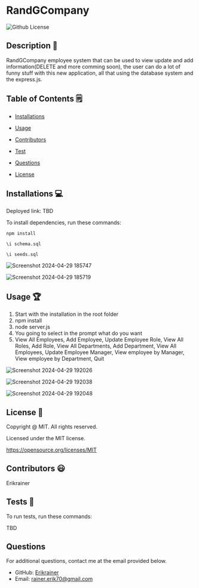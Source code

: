 # RandGCompany
  ![Github License](https://img.shields.io/badge/License-MIT-yellow.svg)


## Description 📝

RandGCompany employee system that can be used to view update and add information(DELETE and more comming soon), the user can do a lot of funny stuff with this new application, all that using the database system and the express.js.

## Table of Contents 🗒

* [Installations](#installations-💻)

* [Usage](#usage-🏆)

* [Contributors](#contributors-😃)

* [Test](#tests-🧪)

* [Questions](#questions)

* [License](#license-📛)

## Installations  💻

Deployed link: TBD 

To install dependencies, run these commands:

```
npm install
```
```
\i schema.sql
```
```
\i seeds.sql

```
   
![Screenshot 2024-04-29 185747](https://github.com/Erikrainer/RandGCompany/assets/160955635/147253d2-c0ee-4a0c-a58c-5523fc092883)

![Screenshot 2024-04-29 185719](https://github.com/Erikrainer/RandGCompany/assets/160955635/232561f6-bdbd-468d-a732-b10b1b4ae7a4)

## Usage 🏆

1. Start with the installation in the root folder
2. npm install
3. node server.js
4. You going to select in the prompt what do you want
5. View All Employees, Add Employee, Update Employee Role, View All Roles, Add Role, View All Departments, Add Department, View All Employees, Update Employee Manager, View employee by Manager, View employee by Department, Quit

![Screenshot 2024-04-29 192026](https://github.com/Erikrainer/RandGCompany/assets/160955635/6206f7fb-f7f1-443d-9a01-ec651ee6c7a7)

![Screenshot 2024-04-29 192038](https://github.com/Erikrainer/RandGCompany/assets/160955635/3c4ad8c3-1579-4959-a6ce-b48c5f731604)

![Screenshot 2024-04-29 192048](https://github.com/Erikrainer/RandGCompany/assets/160955635/631e6afc-ff04-49c0-beca-566198c9d5da)

## License 📛 

  Copyright @ MIT. All rights reserved.

  Licensed under the MIT license.

  https://opensource.org/licenses/MIT

## Contributors 😃

Erikrainer

## Tests 🧪

To run tests, run these commands:


TBD


## Questions

For additional questions, contact me at the email provided below. 

- GitHub: [Erikrainer](https://github.com/Erikrainer/)
- Email:  rainer.erik70@gmail.com

